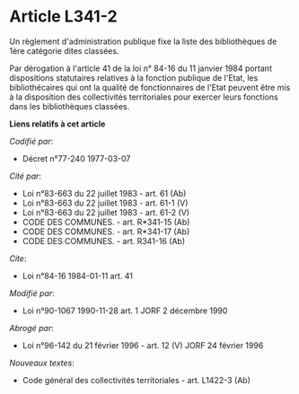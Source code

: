 # Article L341-2

Un règlement d'administration publique fixe la liste des bibliothèques de 1ère catégorie dites classées.

Par dérogation à l'article 41 de la loi n° 84-16 du 11 janvier 1984 portant dispositions statutaires relatives à la fonction
publique de l'Etat, les bibliothécaires qui ont la qualité de fonctionnaires de l'Etat peuvent être mis à la disposition des
collectivités territoriales pour exercer leurs fonctions dans les bibliothèques classées.

**Liens relatifs à cet article**

_Codifié par_:

  - Décret n°77-240 1977-03-07

_Cité par_:

  - Loi n°83-663 du 22 juillet 1983 - art. 61 (Ab)
  - Loi n°83-663 du 22 juillet 1983 - art. 61-1 (V)
  - Loi n°83-663 du 22 juillet 1983 - art. 61-2 (V)
  - CODE DES COMMUNES. - art. R*341-15 (Ab)
  - CODE DES COMMUNES. - art. R*341-17 (Ab)
  - CODE DES COMMUNES. - art. R341-16 (Ab)

_Cite_:

  - Loi n°84-16 1984-01-11 art. 41

_Modifié par_:

  - Loi n°90-1067 1990-11-28 art. 1 JORF 2 décembre 1990

_Abrogé par_:

  - Loi n°96-142 du 21 février 1996 - art. 12 (V) JORF 24 février 1996

_Nouveaux textes_:

  - Code général des collectivités territoriales - art. L1422-3 (Ab)
